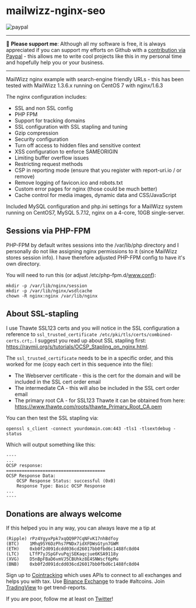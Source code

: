 # mailwizz-nginx-seo
[paypal]: https://www.paypal.com/cgi-bin/webscr?cmd=_s-xclick&hosted_button_id=ZRP5WBD8CT8EW
![paypal](https://img.shields.io/badge/PayPal--ffffff.svg?style=social&logo=data%3Aimage%2Fpng%3Bbase64%2CiVBORw0KGgoAAAANSUhEUgAAABAAAAAQCAYAAAAf8%2F9hAAAABHNCSVQICAgIfAhkiAAAAZZJREFUOI3Fkb1PFFEUxX%2F3zcAMswFCw0KQr1BZSKUQYijMFibGkhj9D4zYYAuU0NtZSIiNzRZGamqD%2BhdoJR%2FGhBCTHZ11Pt%2B1GIiEnY0hFNzkFu%2FmnHPPPQ%2Buu%2BTiYGjy0ZPa5N1t0SI5m6mITeP4%2B%2FGP%2Fbccvto8j3cuCsQTSy%2FCzLkdxqkXpoUXJoUXJrkfFTLMwHiDYLrFz897Z3jT6ckdBwsiYDMo0tNOIGuBqS%2Beh7sdAkU2g%2BkBFGkd%2FrtSgD8Z%2BrBxj68MAGG1A9efRhVsXrKMU7Y4cNyGOwtDU28OtrqdUMetldvzFKxCYSHJ4NsJ%2BnRJGexHba7VJ%2FTff4BaQFBjVcbqIEZ1bESYn4PRUcHx2N952awUkOHZedUcWm14%2FtjqjREHawUEsgx6Ajg5%2Bsi7jWqBwA%2BmIrXlo9YHUVTmEP%2F6hOO1Ofiyy3pjo%2BsvBDX%2FZpSakhz4BqvQDvdYvrXQEXZViI5rPpBEOwR2l16vtN7bd9SN3L1WXj%2BjGSnN38rq%2B7VL8xXQOdDF%2F0KvXn8BlbuY%2FvUAHysAAAAASUVORK5CYII%3D)

___
:beer: **Please support me**: Although all my software is free, it is always appreciated if you can support my efforts on Github with a [contribution via Paypal][paypal] - this allows me to write cool projects like this in my personal time and hopefully help you or your business. 
___

MailWizz nginx example with search-engine friendly URLs - this has been tested with MailWizz 1.3.6.x running on CentOS 7 with nginx/1.6.3

The nginx configuration includes:
- SSL and non SSL config
- PHP FPM
- Support for tracking domains
- SSL configuration with SSL stapling and tuning
- Gzip compression
- Security configuration
 - Turn off access to hidden files and sensitive context
 - XSS configuration to enforce SAMEORIGIN
 - Limiting buffer overflow issues
 - Restricting request methods
 - CSP in reporting mode (ensure that you register with report-uri.io / or remove)
- Remove logging of favicon.ico and robots.txt
- Custom error pages for nginx (those could be much better)
- Cache control for media images, dynamic data and CSS/JavaScript

Included MySQL configuration and php.ini settings for a MailWizz system running on CentOS7, MySQL 5.7.12, nginx on a 4-core, 10GB single-server.

## Sessions via PHP-FPM
PHP-FPM by default writes sessions into the /var/lib/php directory and I personally do not like assigning nginx permissions to it (since MailWizz stores session info). I have therefore adjusted PHP-FPM config to have it's own directory.

You will need to run this (or adjust /etc/php-fpm.d/www.conf):
```
mkdir -p /var/lib/nginx/session
mkdir -p /var/lib/nginx/wsdlcache
chown -R nginx:nginx /var/lib/nginx
```

## About SSL-stapling
I use Thawte SSL123 certs and you will notice in the SSL configuration a reference to `ssl_trusted_certificate /etc/pki/tls/certs/combined-certs.crt;`. I suggest you read up about SSL stapling first: https://raymii.org/s/tutorials/OCSP_Stapling_on_nginx.html.

The `ssl_trusted_certificate` needs to be in a specific order, and this worked for me (copy each cert in this sequence into the file):
- The Webserver certificate - this is the cert for the domain and will be included in the SSL cert order email
- The intermediate CA - this will also be included in the SSL cert order email
- The primary root CA - for SSL123 Thawte it can be obtained from here: https://www.thawte.com/roots/thawte_Primary_Root_CA.pem

You can then test the SSL stapling via:
```
openssl s_client -connect yourdomain.com:443 -tls1 -tlsextdebug -status
```
Which will output something like this:
```
----
...
OCSP response:
======================================
OCSP Response Data:
    OCSP Response Status: successful (0x0)
    Response Type: Basic OCSP Response
...
----
```

## Donations are always welcome
If this helped you in any way, you can always leave me a tip at
```
(Ripple) rPz4YgyxPpk7xqQQ9P7CqNFvK17nhBdfoy
(BTC)    1Mhq9SY6DzPhs7PNDx7idXFDWsGtyn7GWM
(ETH)    0xb0f2d091dcdd036cd26017bb0fbd6c1488fc8d04
(LTC)    LTfP7yJSpGFvuPqjSEKaqcjue6KSA9118y
(XVG)    D5nBpFBaD6vmVJ5CBUhkz8E4SNWscf6pMu
(BNB)    0xb0f2d091dcdd036cd26017bb0fbd6c1488fc8d04
```

Sign up to [Cointracking](https://cointracking.info?ref=M263159) which uses APIs to connect to all exchanges and helps you with tax. Use [Binance Exchange](https://www.binance.com/?ref=13896895) to trade #altcoins. Join [TradingView](http://tradingview.go2cloud.org/aff_c?offer_id=2&aff_id=7432) to get trend-reports.

If you are poor, follow me at least on [Twitter](https://twitter.com/gerdnaschenweng)!
